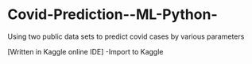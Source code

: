 # Covid-Prediction--ML-Python-
Using two public data sets to predict covid cases by various parameters

[Written in Kaggle online IDE]
-Import to Kaggle
